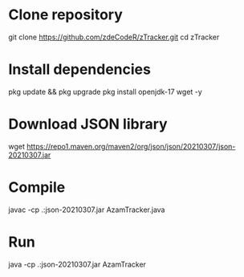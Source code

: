 # Clone repository
git clone https://github.com/zdeCodeR/zTracker.git
cd zTracker

# Install dependencies
pkg update && pkg upgrade
pkg install openjdk-17 wget -y

# Download JSON library
wget https://repo1.maven.org/maven2/org/json/json/20210307/json-20210307.jar

# Compile
javac -cp .:json-20210307.jar AzamTracker.java

# Run
java -cp .:json-20210307.jar AzamTracker
